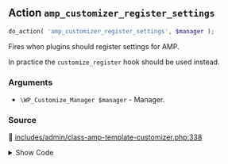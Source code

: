 ## Action `amp_customizer_register_settings`

```php
do_action( 'amp_customizer_register_settings', $manager );
```

Fires when plugins should register settings for AMP.

In practice the `customize_register` hook should be used instead.

### Arguments

* `\WP_Customize_Manager $manager` - Manager.

### Source

:link: [includes/admin/class-amp-template-customizer.php:338](/includes/admin/class-amp-template-customizer.php#L338)

<details>
<summary>Show Code</summary>

```php
do_action( 'amp_customizer_register_settings', $this->wp_customize );
```

</details>
